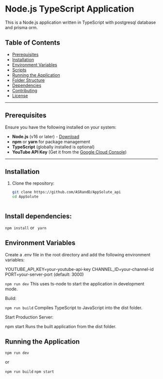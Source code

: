# Node.js TypeScript Application

This is a Node.js application written in TypeScript with postgresql database and prisma orm. 

## Table of Contents

- [Prerequisites](#prerequisites)
- [Installation](#installation)
- [Environment Variables](#environment-variables)
- [Scripts](#scripts)
- [Running the Application](#running-the-application)
- [Folder Structure](#folder-structure)
- [Dependencies](#dependencies)
- [Contributing](#contributing)
- [License](#license)

---

## Prerequisites

Ensure you have the following installed on your system:

- **Node.js** (v16 or later) - [Download](https://nodejs.org/)
- **npm** or **yarn** for package management
- **TypeScript** (globally installed is optional)
- **YouTube API Key** (Get it from the [Google Cloud Console](https://console.cloud.google.com/))

---

## Installation

1. Clone the repository:
   ```bash
   git clone https://github.com/ASRandD/AppSolute_api
   cd AppSolute



## Install dependencies:
  `npm install`
  or
 ` yarn`


## Environment Variables
Create a .env file in the root directory and add the following environment variables:

YOUTUBE_API_KEY=your-youtube-api-key
CHANNEL_ID=your-channel-id
PORT=your-server-port (default: 3000)


`npm run dev`
This uses ts-node to start the application in development mode.

Build:

``npm run build``
Compiles TypeScript to JavaScript into the dist folder.

Start Production Server:

npm start
Runs the built application from the dist folder.

## Running the Application
`npm run dev`

or 

`npm run build`
`npm start`

